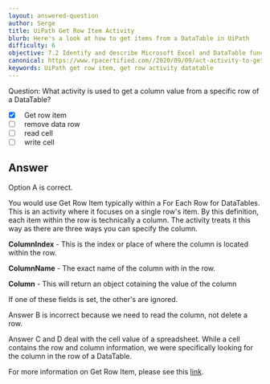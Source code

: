 ```yaml
---
layout: answered-question
author: Serge
title: UiPath Get Row Item Activity
blurb: Here's a look at how to get items from a DataTable in UiPath
difficulty: 6
objective: 7.2 Identify and describe Microsoft Excel and DataTable functions, and how Excel activities are used for data manipulation
canonical: https://www.rpacertified.com//2020/09/09/act-activity-to-get-column-from-datarow.html
keywords: UiPath get row item, get row activity datatable
---
```


Question: What activity is used to get a column value from a specific row of a DataTable?

 - [X] &nbsp;  Get row item
 - [ ] &nbsp;  remove data row
 - [ ] &nbsp;  read cell
 - [ ] &nbsp;  write cell

## Answer

Option A is correct.

You would use Get Row Item typically within a For Each Row for DataTables. This is an activity where it focuses on a single row's item. By this definition, each item within the row is technically a column.
The activity treats it this way as there are three ways you can specify the column.

**ColumnIndex** - This is the index or place of where the column is located within the row.

**ColumnName** - The exact name of the column with in the row. 

**Column** - This will return an object cotaining the value of the column

If one of these fields is set, the other's are ignored.

Answer B is incorrect because we need to read the column, not delete a row.

Answer C and D deal with the cell value of a spreadsheet. While a cell contains the row and column information, we were specifically looking for the column in the row of a DataTable.

For more information on Get Row Item, please see this <a href="https://docs.uipath.com/activities/docs/get-row-item">link</a>.

